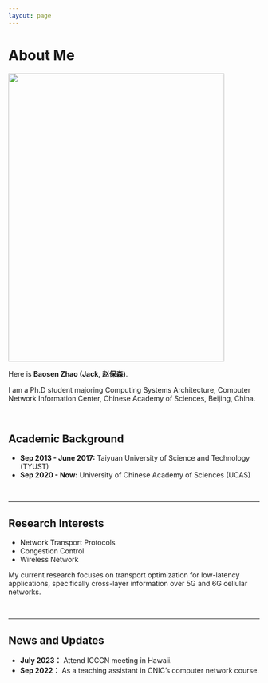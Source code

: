 ```yaml
---
layout: page
---
```


# About Me

<img src="https://jackmygreat.github.io/zhaobaosen.jpg" class="floatpic" width="433" height="577">

Here is **Baosen Zhao (Jack, 赵保森)**.

I am a Ph.D student majoring Computing Systems Architecture, Computer Network Information Center, Chinese Academy of Sciences, Beijing, China.

<br>

## Academic Background

- **Sep 2013 - June 2017:**  Taiyuan University of Science and Technology (TYUST)
- **Sep 2020 - Now:** University of Chinese Academy of Sciences (UCAS)

<br>

---

## Research Interests

- Network Transport Protocols
- Congestion Control
- Wireless Network

My current research focuses on transport optimization for low-latency applications, specifically cross-layer information over 5G and 6G cellular networks.

<br>

---

## News and Updates

- **July 2023：** Attend ICCCN meeting in Hawaii.
- **Sep 2022：** As a teaching assistant in CNIC’s computer network course.